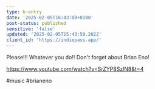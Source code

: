 ```yaml
---
type: h-entry
date: '2025-02-05T16:43:00+0100'
post-status: published
sensitive: 'false'
updated: '2025-02-05T15:43:50.202Z'
client_id: 'https://indiepass.app/'
---
```

Please!!! Whatever you do!! Don't forget about Brian Eno!

https://www.youtube.com/watch?v=SrZYP8SzlN8&t=4

#music #brianeno

